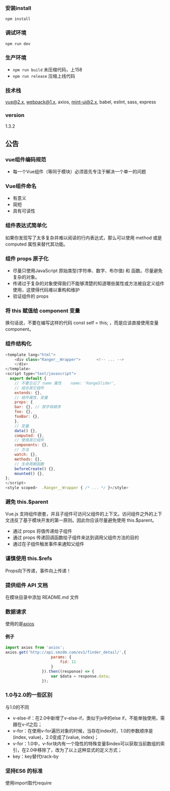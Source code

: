 ### 安装install
 `npm install`

### 调试环境
 `npm run dev`
### 生产环境
*  `npm run build`  未压缩代码，上158
*  `npm run release` 压缩上线代码
  
### 技术栈
vue@2.x, webpack@1.x, axios, mint-ui@2.x, babel, eslint, sass, express

### version
1.3.2

## 公告
### vue组件编码规范
* 每一个Vue组件（等同于模块）必须首先专注于解决一个单一的问题

### Vue组件命名
* 有意义
* 简短
* 具有可读性

### 组件表达式简单化
如果你发现写了太多复杂并难以阅读的行内表达式，那么可以使用 method 或是 computed 属性来替代其功能。

### 组件 props 原子化
* 尽量只使用JavaScript 原始类型(字符串、数字、布尔值) 和 函数。尽量避免复杂的对象。
* 传递过于复杂的对象使得我们不能够清楚的知道哪些属性或方法被自定义组件使用，这使得代码难以重构和维护
* 验证组件的 props

### 将 this 赋值给 component 变量
换句话说，不要在编写这样的代码 const self = this; ，而是应该直接使用变量 component。

### 组件结构化
```javascript
<template lang="html">
    <div class="Ranger__Wrapper">       <!-- ... -->
    </div>
</template>
<script type="text/javascript">  
  export default {      
    // 不要忘记了 name 属性    name: 'RangeSlider',    
    // 组合其它组件    
    extends: {},    
    // 组件属性、变量    
    props: {            
    bar: {}, // 按字母顺序           
    foo: {},            
    fooBar: {},     
    },    
    // 变量    
    data() {},    
    computed: {},    
    // 使用其它组件    
    components: {},    
    // 方法    
    watch: {},    
    methods: {},    
    // 生命周期函数    
    beforeCreate() {},    
    mounted() {},
};
</script>
<style scoped>  .Ranger__Wrapper { /* ... */ }</style>
```

### 避免 this.$parent
Vue.js 支持组件嵌套，并且子组件可访问父组件的上下文。访问组件之外的上下文违反了基于模块开发的第一原则。因此你应该尽量避免使用 this.$parent。
* 通过 props 将值传递给子组件
* 通过 props 传递回调函数给子组件来达到调用父组件方法的目的
* 通过在子组件触发事件来通知父组件

### 谨慎使用 this.$refs
Props向下传递，事件向上传递！

### 提供组件 API 文档
在模块目录中添加 README.md 文件

### 数据请求

使用的是[axios](https://github.com/mzabriskie/axios)

#### 例子
```javascript
import axios from 'axios';
axios.get('http://api.smzdm.com/ev1/finder_detail/',{
                    params: {
                        fid: 11
                    }
                }).then((response) => {
                    var $data = response.data;
                });
```

### 1.0与2.0的一些区别
与1.0的不同
* v-else-if：在2.0中新增了v-else-if，类似于js中的else if，不能单独使用，需跟在v-if之后；
* v-for：在使用v-for遍历对象的时候，当存在index时，1.0的参数顺序是(index, value)，2.0变成了(value, index)；
* v-for：1.0中，v-for块内有一个隐性的特殊变量$index可以获取当前数组的索引，在2.0中移除了，改为了以上这种显式的定义方式；
* key：key替代track-by

### 坚持ES6 的标准
使用import取代require





